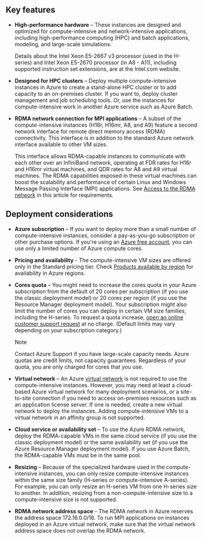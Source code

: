 
## Key features
* **High-performance hardware** – These instances are designed and optimized for compute-intensive and network-intensive applications, including high-performance computing (HPC) and batch applications, modeling, and large-scale simulations. 
  
    Details about the Intel Xeon E5-2667 v3 processor (used in the H-series) and Intel Xeon E5-2670 processor (in A8 - A11), including supported instruction set extensions, are at the Intel.com website. 
* **Designed for HPC clusters** – Deploy multiple compute-intensive instances in Azure to create a stand-alone HPC cluster or to add capacity to an on-premises cluster. If you want to, deploy cluster management and job scheduling tools. Or, use the instances for compute-intensive work in another Azure service such as Azure Batch.
* **RDMA network connection for MPI applications** – A subset of the compute-intensive instances (H16r, H16mr, A8, and A9) feature a second network interface for remote direct memory access (RDMA) connectivity. This interface is in addition to the standard Azure network interface available to other VM sizes. 
  
    This interface allows RDMA-capable instances to communicate with each other over an InfiniBand network, operating at FDR rates for H16r and H16mr virtual machines, and QDR rates for A8 and A9 virtual machines. The RDMA capabilities exposed in these virtual machines can boost the scalability and performance of certain Linux and Windows Message Passing Interface (MPI) applications. See [Access to the RDMA network](#access-to-the-rdma-network) in this article for requirements.

## Deployment considerations
* **Azure subscription** – If you want to deploy more than a small number of compute-intensive instances, consider a pay-as-you-go subscription or other purchase options. If you're using an [Azure free account](https://azure.microsoft.com/free/), you can use only a limited number of Azure compute cores.
* **Pricing and availability** - The compute-intensive VM sizes are offered only in the Standard pricing tier. Check [Products available by region](https://azure.microsoft.com/regions/services/) for availability in Azure regions. 
* **Cores quota** – You might need to increase the cores quota in your Azure subscription from the default of 20 cores per subscription (if you use the classic deployment model) or 20 cores per region (if you use the Resource Manager deployment model). Your subscription might also limit the number of cores you can deploy in certain VM size families, including the H-series. To request a quota increase, [open an online customer support request](../articles/azure-supportability/how-to-create-azure-support-request.md) at no charge. (Default limits may vary depending on your subscription category.)
  
  > [!NOTE]
  > Contact Azure Support if you have large-scale capacity needs. Azure quotas are credit limits, not capacity guarantees. Regardless of your quota, you are only charged for cores that you use.
  > 
  > 
* **Virtual network** – An Azure [virtual network](https://azure.microsoft.com/documentation/services/virtual-network/) is not required to use the compute-intensive instances. However, you may need at least a cloud-based Azure virtual network for many deployment scenarios, or a site-to-site connection if you need to access on-premises resources such as an application license server. If one is needed, create a new virtual network to deploy the instances. Adding compute-intensive VMs to a virtual network in an affinity group is not supported.
* **Cloud service or availability set** – To use the Azure RDMA network, deploy the RDMA-capable VMs in the same cloud service (if you use the classic deployment model) or the same availability set (if you use the Azure Resource Manager deployment model). If you use Azure Batch, the RDMA-capable VMs must be in the same pool.
* **Resizing** – Because of the specialized hardware used in the compute-intensive instances, you can only resize compute-intensive instances within the same size family (H-series or compute-intensive A-series). For example, you can only resize an H-series VM from one H-series size to another. In addition, resizing from a non-compute-intensive size to a compute-intensive size is not supported.  
* **RDMA network address space** - The RDMA network in Azure reserves the address space 172.16.0.0/16. To run MPI applications on instances deployed in an Azure virtual network, make sure that the virtual network address space does not overlap the RDMA network.

